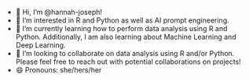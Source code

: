 - 👋 Hi, I’m @hannah-joseph!
- 👀 I’m interested in R and Python as well as AI prompt engineering.
- 🌱 I’m currently learning how to perform data analysis using R and Python. Additionally, I am also learning about Machine Learning and Deep Learning. 
- 💞️ I’m looking to collaborate on data analysis using R and/or Python. Please feel free to reach out with potential collaborations on projects!
- 😄 Pronouns: she/hers/her

<!---
hannah-joseph/hannah-joseph is a ✨ special ✨ repository because its `README.md` (this file) appears on your GitHub profile.
You can click the Preview link to take a look at your changes.
--->
